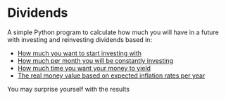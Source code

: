 # Dividends
A simple Python program to calculate how much you will have in a future with investing and reinvesting dividends based in:
 - [How much you want to start investing with]() 
 - [How much per month you will be constantly investing]()
 - [How much time you want your money to yield]()
 - [The real money value based on expected inflation rates per year]()

You may surprise yourself with the results
